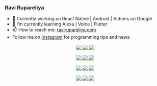 ### Ravi Rupareliya

- 🔭 Currently working on React Native | Android | Actions on Google
- 🌱 I’m currently learning Alexa | Voice | Flutter
- 📫 How to reach me: [ravirupareliya.com](https://ravirupareliya.com)
- Follow me on [Instagram](https://www.instagram.com/ravi.rupareliya/) for programming tips and news.

<a href="https://www.instagram.com/ravi.rupareliya/" target="_blank">
<!-- insta-feed:START-->
<p align="center">
<img align="center" src=https://scontent-atl3-1.cdninstagram.com/v/t51.2885-15/e35/s150x150/122425343_1572645589603046_1626634953961554534_n.jpg?_nc_ht=scontent-atl3-1.cdninstagram.com&_nc_cat=102&_nc_ohc=K1NAzBRMY5cAX_EK-Uh&tp=1&oh=3d4b4684cef60a4a274d960a8a69e888&oe=5FE3A3C1 />
<img align="center" src=https://scontent-atl3-1.cdninstagram.com/v/t51.2885-15/e35/s150x150/119738360_171946631175661_8308691936849414239_n.jpg?_nc_ht=scontent-atl3-1.cdninstagram.com&_nc_cat=101&_nc_ohc=PEpPFinbgY8AX8Muf8K&tp=1&oh=e2ecca97eb68154d909fa169d5757e16&oe=5FE29FDD />
<img align="center" src=https://scontent-atl3-1.cdninstagram.com/v/t51.2885-15/e35/s150x150/119471335_3325605627530848_5783608158621298966_n.jpg?_nc_ht=scontent-atl3-1.cdninstagram.com&_nc_cat=104&_nc_ohc=U5ZP1CiM8pgAX80WSpc&tp=1&oh=ce97e6e720bb586aae68650193bc849c&oe=5FE31C81 />
</p>
<p align="center">
<img align="center" src=https://scontent-atl3-1.cdninstagram.com/v/t51.2885-15/e35/s150x150/118735524_155532192843864_2438830621806811548_n.jpg?_nc_ht=scontent-atl3-1.cdninstagram.com&_nc_cat=100&_nc_ohc=IWrdR7F74zwAX86KLtM&tp=1&oh=54cb17029022c78b6b18160be4f3e7ee&oe=5FE0E8EE />
<img align="center" src=https://scontent-atl3-1.cdninstagram.com/v/t51.2885-15/e35/s150x150/118358282_793232521422249_4194198869826492121_n.jpg?_nc_ht=scontent-atl3-1.cdninstagram.com&_nc_cat=109&_nc_ohc=z61EfmBfbJwAX-mUOn2&tp=1&oh=ee49a54587b3cb3d0f2f06c47cbfb007&oe=5FE3AE3C />
<img align="center" src=https://scontent-atl3-1.cdninstagram.com/v/t51.2885-15/e35/s150x150/118083536_653646245259286_4437462516989252087_n.jpg?_nc_ht=scontent-atl3-1.cdninstagram.com&_nc_cat=110&_nc_ohc=NGjhf234sx0AX-sjtCF&tp=1&oh=cee35d20f6511b86c8a9bd15af5cdd50&oe=5FE41DDC />
</p>
<p align="center">
<img align="center" src=https://scontent-atl3-1.cdninstagram.com/v/t51.2885-15/e35/s150x150/118175330_604822603490734_6882222491011634628_n.jpg?_nc_ht=scontent-atl3-1.cdninstagram.com&_nc_cat=110&_nc_ohc=wvKaNM_ytU0AX_8wL76&tp=1&oh=c994c5088ee0154491f1b564a577fe05&oe=5FE252F7 />
<img align="center" src=https://scontent-atl3-1.cdninstagram.com/v/t51.2885-15/e35/s150x150/117801930_118850686597100_8281062695853943386_n.jpg?_nc_ht=scontent-atl3-1.cdninstagram.com&_nc_cat=108&_nc_ohc=7BWhwcbbp7kAX8LiPTk&tp=1&oh=f504fd36d5ed58be2d9702e9ec37b306&oe=5FE2C4C0 />
<img align="center" src=https://scontent-atl3-1.cdninstagram.com/v/t51.2885-15/e35/s150x150/117867292_2771207523148452_3241414180657952736_n.jpg?_nc_ht=scontent-atl3-1.cdninstagram.com&_nc_cat=100&_nc_ohc=Y2I14_dN67oAX-3Kfzf&tp=1&oh=7a3d9df9156cf565f88a7649af7a7e8c&oe=5FE25D21 />
</p>
<p align="center">
<img align="center" src=https://scontent-atl3-1.cdninstagram.com/v/t51.2885-15/e35/s150x150/117931678_793632161399712_7562658963115355616_n.jpg?_nc_ht=scontent-atl3-1.cdninstagram.com&_nc_cat=100&_nc_ohc=GxpNcC34bxkAX_w-Poi&tp=1&oh=b7096c2eaba09cb5327c7c59e201b00a&oe=5FE45CB7 />
<img align="center" src=https://scontent-atl3-1.cdninstagram.com/v/t51.2885-15/e35/s150x150/117747115_220949032661980_1081920512424702093_n.jpg?_nc_ht=scontent-atl3-1.cdninstagram.com&_nc_cat=104&_nc_ohc=8acrhUKf2FQAX8zkrLM&tp=1&oh=25304acd2d6db5f730ae3ec5e287e187&oe=5FE1D496 />
<img align="center" src=https://scontent-atl3-1.cdninstagram.com/v/t51.2885-15/e35/s150x150/117564950_167171931547080_7523565149947571776_n.jpg?_nc_ht=scontent-atl3-1.cdninstagram.com&_nc_cat=100&_nc_ohc=Sx5-LEgRHjEAX-WHvq8&tp=1&oh=f9ac380b74a456568d73f0d1f6466b92&oe=5FE104DD />
</p>

<!-- insta-feed:END-->
</a>
